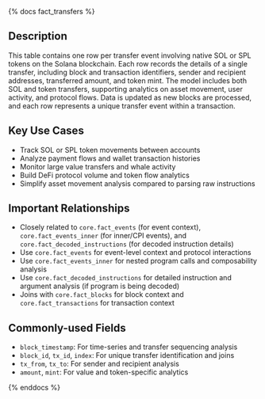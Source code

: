 {% docs fact_transfers %}

## Description
This table contains one row per transfer event involving native SOL or SPL tokens on the Solana blockchain. Each row records the details of a single transfer, including block and transaction identifiers, sender and recipient addresses, transferred amount, and token mint. The model includes both SOL and token transfers, supporting analytics on asset movement, user activity, and protocol flows. Data is updated as new blocks are processed, and each row represents a unique transfer event within a transaction.

## Key Use Cases
- Track SOL or SPL token movements between accounts
- Analyze payment flows and wallet transaction histories
- Monitor large value transfers and whale activity
- Build DeFi protocol volume and token flow analytics
- Simplify asset movement analysis compared to parsing raw instructions

## Important Relationships
- Closely related to `core.fact_events` (for event context), `core.fact_events_inner` (for inner/CPI events), and `core.fact_decoded_instructions` (for decoded instruction details)
- Use `core.fact_events` for event-level context and protocol interactions
- Use `core.fact_events_inner` for nested program calls and composability analysis
- Use `core.fact_decoded_instructions` for detailed instruction and argument analysis (if program is being decoded)
- Joins with `core.fact_blocks` for block context and `core.fact_transactions` for transaction context

## Commonly-used Fields
- `block_timestamp`: For time-series and transfer sequencing analysis
- `block_id`, `tx_id`, `index`: For unique transfer identification and joins
- `tx_from`, `tx_to`: For sender and recipient analysis
- `amount`, `mint`: For value and token-specific analytics

{% enddocs %} 